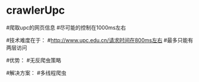 # crawlerUpc
#爬取upc的网页信息
#尽可能的控制在1000ms左右

#技术难度在于：
#http://www.upc.edu.cn/请求时间在800ms左右
#最多只能有两层访问

#优势：
#无反爬虫策略

#解决方案：
#多线程爬虫



